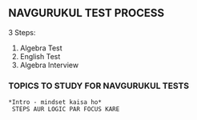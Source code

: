 ## NAVGURUKUL TEST PROCESS

 3 Steps: 
 
1. Algebra Test 
2. English Test
3. Algebra Interview 

### TOPICS TO STUDY FOR NAVGURUKUL TESTS
    *Intro - mindset kaisa ho*
     STEPS AUR LOGIC PAR FOCUS KARE




